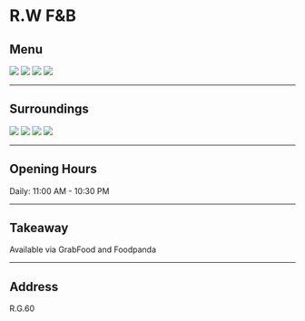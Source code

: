 # R.W F&B

## Menu

<div class="image-slide">
<img src="https://img.xmummap.com/G_rw_menu1.webp" />
<img src="https://img.xmummap.com/G_rw_menu2.webp" />
<img src="https://img.xmummap.com/G_rw_menu3.webp" />
<img src="https://img.xmummap.com/G_rw_menu4.webp" />
</div>

---

## Surroundings

<div class="image-slide">
<img src="https://img.xmummap.com/G_rw_surd1.webp" />
<img src="https://img.xmummap.com/G_rw_surd2.webp" />
<img src="https://img.xmummap.com/G_rw_surd3.webp" />
<img src="https://img.xmummap.com/G_rw_surd4.webp" />
</div>

---

## Opening Hours

Daily: 11:00 AM - 10:30 PM

---

## Takeaway

Available via GrabFood and Foodpanda

---

## Address

R.G.60
